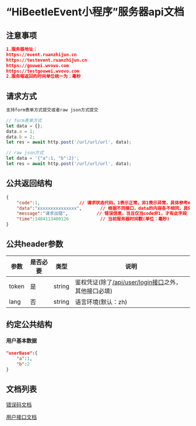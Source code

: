 # “HiBeetleEvent小程序”服务器api文档

## 注意事项
```json
1.服务器地址：
https://event.ruanzhijun.cn
https://testevent.ruanzhijun.cn
https://gouwei.wvovo.com
https://testgouwei.wvovo.com
2.服务端返回的时间单位统一为：毫秒
```

## 请求方式
```javascript
支持form表单方式提交或者raw json方式提交

// form表单方式
let data = {};
data.a = 1;
data.b = 2;
let res = await http.post('/url/url/url', data);

// raw json方式
let data = '{"a":1, "b":2}';
let res = await http.post('/url/url/url', data);
```

## 公共返回结构
```json
{	
	"code":1,				// 请求状态代码，1表示正常，非1表示异常，具体参考message
	"data":"xxxxxxxxxxxxxxx",		// 根据不同接口，data的内容各不相同，具体参考各接口的文档
	"message":"请求出错",			// 错误信息，当且仅当code非1，才有此字段
	"time":1484113400126			// 当前服务器时间戳(单位：毫秒)
}
```

## 公共header参数
参数			|是否必要		|类型			|说明
--				|--				|--				|--
token			|是				|string			|鉴权凭证(除了[/api/user/login接口](https://github.com/share-group/event/blob/master/%E6%8E%A5%E5%8F%A3%E6%96%87%E6%A1%A3/Y-%E7%94%A8%E6%88%B7%E6%A8%A1%E5%9D%97.MD#登录接口--post---apiuserlogin-免鉴权)之外，其他接口必填)
lang			|否				|string			|语言环境(默认：zh)

## 约定公共结构

#### 用户基本数据
```json
"userBase":{
    "a":1,
    "b":2
}
```

## 文档列表
[错误码文档](/%E6%8E%A5%E5%8F%A3%E6%96%87%E6%A1%A3/2-%E9%94%99%E8%AF%AF%E7%A0%81%E6%96%87%E6%A1%A3.MD)

[用户接口文档](/%E6%8E%A5%E5%8F%A3%E6%96%87%E6%A1%A3/Y-%E7%94%A8%E6%88%B7%E6%A8%A1%E5%9D%97.MD)
